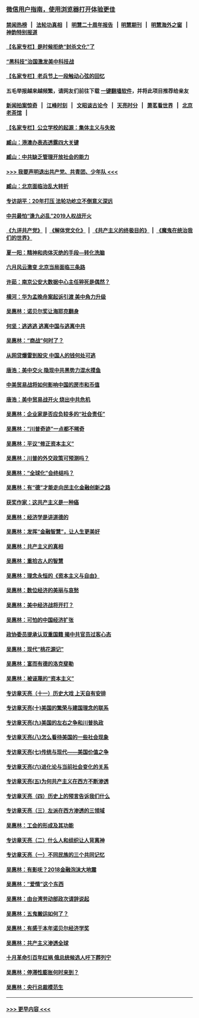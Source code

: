 ### [微信用户指南，使用浏览器打开体验更佳](https://github.com/gfw-breaker/banned-news1/blob/master/indexes/wechat-guide.md?t=0)
#### [禁闻热榜](热点新闻.md?t=0)  &nbsp;&nbsp;|&nbsp;&nbsp; [法轮功真相](https://github.com/gfw-breaker/truth/blob/master/README.md?t=0) &nbsp;&nbsp;|&nbsp;&nbsp; [明慧二十周年报告](https://github.com/gfw-breaker/mh-reports/blob/master/README.md?t=0) &nbsp;&nbsp;|&nbsp;&nbsp;[明慧期刊](https://github.com/gfw-breaker/mh-qikan) &nbsp;&nbsp;|&nbsp;&nbsp; [明慧海外之窗](https://github.com/gfw-breaker/mh-news/blob/master/README.md?t=0) &nbsp;&nbsp;|&nbsp;&nbsp; [神韵特别报道](https://github.com/gfw-breaker/mh-news/blob/master/shenyun.md?t=0)
#### [【名家专栏】是时候拒绝“封杀文化”了](../pages/nsc423/n11814093.md?t=02160844) 
#### [“黑科技”治国激发美中科技战](../pages/nsc423/n11638056.md?t=02160844) 
#### [【名家专栏】老兵节上一段触动心弦的回忆](../pages/nsc423/n11646016.md?t=02160844) 
#### 五毛举报越来越频繁，请网友们前往下载 [一键翻墙软件](https://github.com/gfw-breaker/ssr-accounts)，并将此项目推荐给亲友
#### [新闻拍案惊奇](https://github.com/gfw-breaker/banned-news1/blob/master/pages/link4.md) &nbsp;&nbsp;|&nbsp;&nbsp; [江峰时刻](https://github.com/gfw-breaker/banned-news1/blob/master/pages/link4.md) &nbsp;&nbsp;|&nbsp;&nbsp; [文昭谈古论今](https://github.com/gfw-breaker/banned-news1/blob/master/pages/link4.md) &nbsp;&nbsp;|&nbsp;&nbsp; [天亮时分](https://github.com/gfw-breaker/banned-news1/blob/master/pages/link4.md) &nbsp;&nbsp;|&nbsp;&nbsp; [萧茗看世界](https://github.com/gfw-breaker/banned-news1/blob/master/pages/link4.md) &nbsp;&nbsp;|&nbsp;&nbsp; [北京老茶馆](https://github.com/gfw-breaker/banned-news1/blob/master/pages/link4.md) &nbsp;&nbsp;|&nbsp;&nbsp; 
#### [【名家专栏】公立学校的起源：集体主义与失败](../pages/nsc423/n11601833.md?t=02160844) 
#### [臧山：港澳办表态透露四大关键](../pages/nsc423/n11421628.md?t=02160844) 
#### [臧山：中共缺乏管理开放社会的能力](../pages/nsc423/n11407457.md?t=02160844) 
#### [>>> 我要声明退出共产党、共青团、少年队 <<<](https://github.com/begood0513/goodnews/blob/master/quit/letter.md) 
#### [臧山：北京面临治乱大转折](../pages/nsc423/n11406895.md?t=02160844) 
#### [专访胡平：20年打压 法轮功屹立不倒意义深远](../pages/nsc423/n11398800.md?t=02160844) 
#### [中共最怕“逢九必乱”2019人权战开火](../pages/nsc423/n11385248.md?t=02160844) 
#### [《九评共产党》](https://github.com/begood0513/9ping.md/blob/master/README.md) &nbsp;|&nbsp; [《解体党文化》](../../../../jtdwh.md/blob/master/README.md)  &nbsp;|&nbsp; [《共产主义的终极目的》](../../../../gczydzjmd.md/blob/master/README.md) &nbsp;|&nbsp; [《魔鬼在统治我们的世界》](../../../../mgztzwmdsj.md/blob/master/README.md) 
#### [夏一阳：精神和肉体灭绝的手段—转化洗脑](../pages/nsc423/n11368250.md?t=02160844) 
#### [六月风云激变 北京当局面临三条路](../pages/nsc423/n11313668.md?t=02160844) 
#### [许茹：南京公安大数据中心主任猝死是偶然？](../pages/nsc423/n11064744.md?t=02160844) 
#### [横河：华为孟晚舟案起诉引渡 美中角力升级](../pages/nsc423/n11027230.md?t=02160844) 
#### [吴惠林：诺贝尔奖让海耶克翻身](../pages/nsc423/n10890049.md?t=02160844) 
#### [何坚：逃逃逃 逃离中国与逃离中共](../pages/nsc423/n10592891.md?t=02160844) 
#### [吴惠林：“商战”何时了？](../pages/nsc423/n10573558.md?t=02160844) 
#### [从网贷爆雷到股灾 中国人的钱何处可逃](../pages/nsc423/n10572800.md?t=02160844) 
#### [唐浩：美中交火 隐现中共黑势力混水摸鱼](../pages/nsc423/n10544040.md?t=02160844) 
#### [中美贸易战将如何影响中国的房市和币值](../pages/nsc423/n10543697.md?t=02160844) 
#### [唐浩：美中贸易战开火 烧出中共危机](../pages/nsc423/n10540126.md?t=02160844) 
#### [吴惠林：企业家是否应负较多的“社会责任”](../pages/nsc423/n10535022.md?t=02160844) 
#### [吴惠林：“川普奇迹”一点都不稀奇](../pages/nsc423/n10512808.md?t=02160844) 
#### [吴惠林：平议“修正资本主义”](../pages/nsc423/n10495724.md?t=02160844) 
#### [吴惠林：川普的外交政策可预测吗？](../pages/nsc423/n10462387.md?t=02160844) 
#### [吴惠林：“全球化”会终结吗？](../pages/nsc423/n10452838.md?t=02160844) 
#### [吴惠林：有“德”才能走向民主化金融创新之路](../pages/nsc423/n10432292.md?t=02160844) 
#### [获奖作家：这共产主义是一种癌](../pages/nsc423/n10431541.md?t=02160844) 
#### [吴惠林：经济学是讲道德的](../pages/nsc423/n10398014.md?t=02160844) 
#### [吴惠林：发挥“金融智慧”，让人生更美好](../pages/nsc423/n10375019.md?t=02160844) 
#### [吴惠林：共产主义的真相](../pages/nsc423/n10351394.md?t=02160844) 
#### [吴惠林：重拾古人的智慧](../pages/nsc423/n10337691.md?t=02160844) 
#### [吴惠林：理念永恒的《资本主义与自由》](../pages/nsc423/n10316274.md?t=02160844) 
#### [吴惠林：数位经济的美丽与哀愁](../pages/nsc423/n10292946.md?t=02160844) 
#### [吴惠林：美中经济战将开打？](../pages/nsc423/n10258825.md?t=02160844) 
#### [吴惠林：可怕的中国经济扩张](../pages/nsc423/n10219147.md?t=02160844) 
#### [政协委员提承认双重国籍 揭中共官员过客心态](../pages/nsc423/n10208809.md?t=02160844) 
#### [吴惠林：现代“桃花源记”](../pages/nsc423/n10185234.md?t=02160844) 
#### [吴惠林：富而有德的洛克斐勒](../pages/nsc423/n10142264.md?t=02160844) 
#### [吴惠林：被诬蔑的“资本主义”](../pages/nsc423/n10124816.md?t=02160844) 
#### [专访章天亮（十一）历史大戏 上天自有安排](../pages/nsc423/n10094905.md?t=02160844) 
#### [专访章天亮(十)美国的繁荣与建国理念的联系](../pages/nsc423/n10094899.md?t=02160844) 
#### [专访章天亮(九)美国的左右之争和川普执政](../pages/nsc423/n10094889.md?t=02160844) 
#### [专访章天亮(八)怎么看待美国的一些社会现象](../pages/nsc423/n10094857.md?t=02160844) 
#### [专访章天亮(七)传统与现代——美国价值之争](../pages/nsc423/n10093140.md?t=02160844) 
#### [专访章天亮(六)进化论与当前社会变化的关系](../pages/nsc423/n10092036.md?t=02160844) 
#### [专访章天亮(五)为何共产主义在西方不断渗透](../pages/nsc423/n10083620.md?t=02160844) 
#### [专访章天亮（四）历史上的预言告诉我们什么](../pages/nsc423/n10083606.md?t=02160844) 
#### [专访章天亮（三）左派在西方渗透的三领域](../pages/nsc423/n10081115.md?t=02160844) 
#### [吴惠林：工会的形成及其功能](../pages/nsc423/n10080633.md?t=02160844) 
#### [专访章天亮（二）什么人和组织让人背离神](../pages/nsc423/n10076637.md?t=02160844) 
#### [专访章天亮（一）不同民族的三个共同记忆](../pages/nsc423/n10074188.md?t=02160844) 
#### [吴惠林：有影呒？2018金融泡沫大地震](../pages/nsc423/n10040534.md?t=02160844) 
#### [吴惠林：“爱情”这个东西](../pages/nsc423/n10019423.md?t=02160844) 
#### [吴惠林：由台湾劳动部政次请辞说起](../pages/nsc423/n9979679.md?t=02160844) 
#### [吴惠林：五鬼搬运如何了？](../pages/nsc423/n9925338.md?t=02160844) 
#### [吴惠林：有感于本年诺贝尔经济学奖](../pages/nsc423/n9871883.md?t=02160844) 
#### [吴惠林：共产主义渗透全球](../pages/nsc423/n9812748.md?t=02160844) 
#### [十月革命引百年红祸 俄总统候选人吁下葬列宁](../pages/nsc423/n9810182.md?t=02160844) 
#### [吴惠林：停滞性膨胀何时来到？](../pages/nsc423/n9764136.md?t=02160844) 
#### [吴惠林：央行总裁模范生](../pages/nsc423/n9728134.md?t=02160844) 

----
#### [ >>> 更早内容 <<< ](../indexes/nsc423-earlier.md)
